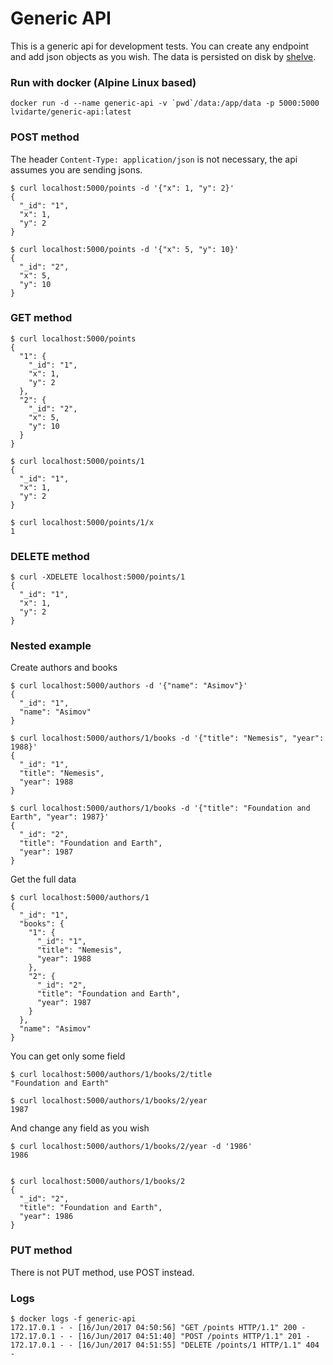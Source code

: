 # Generic API

This is a generic api for development tests. You can create any endpoint and add json objects as you wish. The data is persisted on disk by [shelve](https://docs.python.org/3.5/library/shelve.html).


### Run with docker (Alpine Linux based)

    docker run -d --name generic-api -v `pwd`/data:/app/data -p 5000:5000 lvidarte/generic-api:latest


### POST method

The header `Content-Type: application/json` is not necessary, the api assumes you are sending jsons.

    $ curl localhost:5000/points -d '{"x": 1, "y": 2}'
    {
      "_id": "1", 
      "x": 1, 
      "y": 2
    }

<!-- -->

    $ curl localhost:5000/points -d '{"x": 5, "y": 10}'
    {
      "_id": "2", 
      "x": 5, 
      "y": 10
    }


### GET method

    $ curl localhost:5000/points
    {
      "1": {
        "_id": "1", 
        "x": 1, 
        "y": 2
      }, 
      "2": {
        "_id": "2", 
        "x": 5, 
        "y": 10
      }
    }

<!-- -->

	$ curl localhost:5000/points/1
	{
	  "_id": "1", 
	  "x": 1, 
	  "y": 2
	}

<!-- -->

	$ curl localhost:5000/points/1/x
    1


### DELETE method

	$ curl -XDELETE localhost:5000/points/1
	{
	  "_id": "1", 
	  "x": 1, 
	  "y": 2
	}

### Nested example

Create authors and books

	$ curl localhost:5000/authors -d '{"name": "Asimov"}'
	{
	  "_id": "1", 
	  "name": "Asimov"
	}

	$ curl localhost:5000/authors/1/books -d '{"title": "Nemesis", "year": 1988}'
	{
	  "_id": "1", 
	  "title": "Nemesis", 
	  "year": 1988
	}

	$ curl localhost:5000/authors/1/books -d '{"title": "Foundation and Earth", "year": 1987}'
	{
	  "_id": "2", 
	  "title": "Foundation and Earth", 
	  "year": 1987
	}

Get the full data

	$ curl localhost:5000/authors/1
	{
	  "_id": "1", 
	  "books": {
		"1": {
		  "_id": "1", 
		  "title": "Nemesis", 
		  "year": 1988
		}, 
		"2": {
		  "_id": "2", 
		  "title": "Foundation and Earth", 
		  "year": 1987
		}
	  }, 
	  "name": "Asimov"
	}

You can get only some field

	$ curl localhost:5000/authors/1/books/2/title
	"Foundation and Earth"

	$ curl localhost:5000/authors/1/books/2/year
	1987

And change any field as you wish

	$ curl localhost:5000/authors/1/books/2/year -d '1986'
	1986


	$ curl localhost:5000/authors/1/books/2
	{
	  "_id": "2", 
	  "title": "Foundation and Earth", 
	  "year": 1986
	}

### PUT method

There is not PUT method, use POST instead.

### Logs

    $ docker logs -f generic-api 
    172.17.0.1 - - [16/Jun/2017 04:50:56] "GET /points HTTP/1.1" 200 -
    172.17.0.1 - - [16/Jun/2017 04:51:40] "POST /points HTTP/1.1" 201 -
    172.17.0.1 - - [16/Jun/2017 04:51:55] "DELETE /points/1 HTTP/1.1" 404 -
